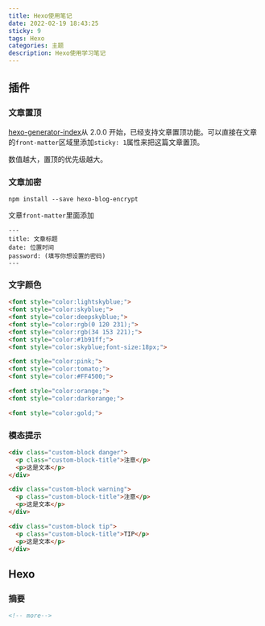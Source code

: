 ```yaml
---
title: Hexo使用笔记
date: 2022-02-19 18:43:25
sticky: 9
tags: Hexo
categories: 主题
description: Hexo使用学习笔记
---
```


## 插件

### 文章置顶

[hexo-generator-index](https://github.com/hexojs/hexo-generator-index)从 2.0.0 开始，已经支持文章置顶功能。可以直接在文章的`front-matter`区域里添加`sticky: 1`属性来把这篇文章置顶。

数值越大，置顶的优先级越大。

### 文章加密

`npm install --save hexo-blog-encrypt`

文章`front-matter`里面添加

```text
---
title: 文章标题
date: 位置时间
password: (填写你想设置的密码)
---
```

### 文字颜色

```html
<font style="color:lightskyblue;">
<font style="color:skyblue;">
<font style="color:deepskyblue;">
<font style="color:rgb(0 120 231);">
<font style="color:rgb(34 153 221);">
<font style="color:#1b91ff;">
<font style="color:skyblue;font-size:18px;">

<font style="color:pink;">
<font style="color:tomato;">
<font style="color:#FF4500;">

<font style="color:orange;">
<font style="color:darkorange;">

<font style="color:gold;">
```

### 模态提示

````html
<div class="custom-block danger">
  <p class="custom-block-title">注意</p> 
  <p>这是文本</p>
</div>

<div class="custom-block warning">
  <p class="custom-block-title">注意</p> 
  <p>这是文本</p>
</div>

<div class="custom-block tip">
  <p class="custom-block-title">TIP</p> 
  <p>这是文本</p>
</div>
````

## Hexo

### 摘要

````md
<!-- more-->
````

